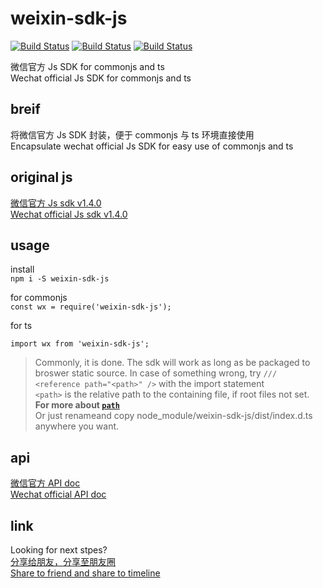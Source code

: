 # weixin-sdk-js

[![Build Status](https://img.shields.io/npm/l/weixin-sdk-js)](https://www.npmjs.com/package/weixin-sdk-js)
[![Build Status](https://img.shields.io/npm/v/weixin-sdk-js)](https://www.npmjs.com/package/weixin-sdk-js)
[![Build Status](https://img.shields.io/npm/dm/weixin-sdk-js)](https://www.npmjs.com/package/weixin-sdk-js)

微信官方 Js SDK for commonjs and ts  
Wechat official Js SDK for commonjs and ts

## breif
将微信官方 Js SDK 封装，便于 commonjs 与 ts 环境直接使用  
Encapsulate wechat official Js SDK for easy use of commonjs and ts 

## original js
[微信官方 Js sdk v1.4.0](http://res.wx.qq.com/open/js/jweixin-1.4.0.js)  
[Wechat official Js sdk v1.4.0](http://res.wx.qq.com/open/js/jweixin-1.4.0.js)
## usage
install  
`npm i -S weixin-sdk-js`

for commonjs  
`const wx = require('weixin-sdk-js');`

for ts  
```
import wx from 'weixin-sdk-js';
```
> Commonly, it is done. The sdk will work as long as be packaged to broswer static source. 
> In case of something wrong, try `/// <reference path="<path>" />` with the import statement  
> `<path>` is the relative path to the containing file, if root files not set.  
> **For more about [`path`](http://www.typescriptlang.org/docs/handbook/triple-slash-directives.html#preprocessing-input-files)**  
> Or just renameand copy node_module/weixin-sdk-js/dist/index.d.ts anywhere you want. 

## api
[微信官方 API doc](https://developers.weixin.qq.com/doc/offiaccount/OA_Web_Apps/JS-SDK)  
[Wechat official API doc](https://developers.weixin.qq.com/doc/offiaccount/OA_Web_Apps/JS-SDK)

## link
Looking for next stpes?  
[分享给朋友，分享至朋友圈](https://github.com/wind2esg/weixin-sharelink)  
[Share to friend and share to timeline](https://github.com/wind2esg/weixin-sharelink)